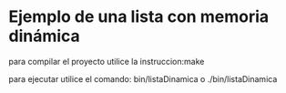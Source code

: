 # Ejemplo de una lista con memoria dinámica

para compilar el proyecto utilice la instruccion:make

para ejecutar utilice el comando: bin/listaDinamica o ./bin/listaDinamica